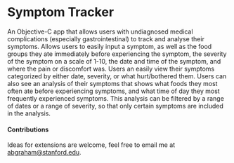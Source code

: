 # Symptom Tracker

An Objective-C app that allows users with undiagnosed medical complications (especially gastrointestinal) to track and analyse their symptoms.
Allows users to easily input a symptom, as well as the food groups they ate immediately before experiencing the symptom, the
severity of the symptom on a scale of 1-10, the date and time of the symptom, and where the pain or discomfort was.
Users an easily view their symptoms categorized by either date, severity, or what hurt/bothered them. Users can also see an
analysis of their symptoms that shows what foods they most often ate before experiencing symptoms, and what time of day they
most frequently experienced symptoms. This analysis can be filtered by a range of dates or a range of severity, so that only certain symptoms
are included in the analysis. 

#### Contributions

Ideas for extensions are welcome, feel free to email me at abgraham@stanford.edu.
